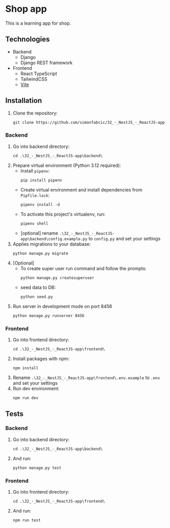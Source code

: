 # Shop app

This is a learning app for shop.

## Technologies

-   Backend
    -   Django
    -   Django REST framework
-   Frontend
    -   React TypeScript
    -   TailwindCSS
    -   [Vite](https://vitejs.dev/)

## Installation

1. Clone the repository:
    ```
    git clone https://github.com/simonfabcic/32_-_NestJS_-_ReactJS-app
    ```

### Backend

1. Go into backend directory:
    ```
    cd .\32_-_NestJS_-_ReactJS-app\backend\
    ```
1. Prepare virtual environment (Python 3.12 required):
    - Install `pipenv`:
        ```
        pip install pipenv
        ```
    - Create virtual environment and install dependencies from `Pipfile.lock`:
        ```
        pipenv install -d
        ```
    - To activate this project's virtualenv, run:
        ```
        pipenv shell
        ```
    - [optional]
      rename `.\32_-_NestJS_-_ReactJS-app\backend\config.example.py` to `config.py` and set your settings
1. Applies migrations to your database:
    ```
    python manage.py migrate
    ```
1. [Optional]
    - To create super user run command and follow the prompts:
        ```
        python manage.py createsuperuser
        ```
    - seed data to DB:
        ```
        python seed.py
        ```
1. Run server in development mode on port 8456
    ```
    python manage.py runserver 8456
    ```

### Frontend

1. Go into frontend directory:
    ```
    cd .\32_-_NestJS_-_ReactJS-app\frontend\
    ```
1. Install packages with npm:
    ```
    npm install
    ```
1. Rename `.\32_-_NestJS_-_ReactJS-app\frontend\.env.example` to `.env` and set your settings
1. Run dev environment:
    ```
    npm run dev
    ```

## Tests

### Backend

1. Go into backend directory:
    ```
    cd .\32_-_NestJS_-_ReactJS-app\backend\
    ```
1. And run:
    ```
    python manage.py test
    ```

### Frontend

1. Go into frontend directory:
    ```
    cd .\32_-_NestJS_-_ReactJS-app\frontend\
    ```
1. And run:
    ```
    npm run test
    ```
